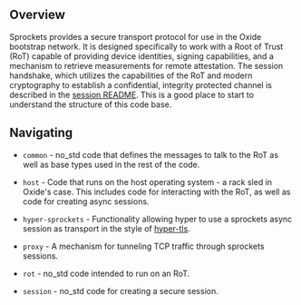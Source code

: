 ## Overview

Sprockets provides a secure transport protocol for use in the Oxide bootstrap network. It is
designed specifically to work with a Root of Trust (RoT) capable of providing device identities, signing
capabilities, and a mechanism to retrieve measurements for remote attestation. The session
handshake, which utilizes the capabilities of the RoT and modern cryptography to establish a
confidential, integrity protected channel is described in the [session
README](https://github.com/oxidecomputer/sprockets/tree/main/session). This is a good place to start
to understand the structure of this code base.

## Navigating

*  `common` - no_std code that defines the messages to talk to the RoT as well as base types used in the rest of the
code.

* `host` - Code that runs on the host operating system - a rack sled in Oxide's case. This includes
code for interacting with the RoT, as well as code for creating async sessions.

* `hyper-sprockets` - Functionality allowing hyper to use a sprockets async session as transport in
the style of [hyper-tls](https://github.com/hyperium/hyper-tls).

* `proxy` - A mechanism for tunneling TCP traffic through sprockets sessions.

* `rot` - no_std code intended to run on an RoT.

* `session` - no_std code for creating a secure session.
